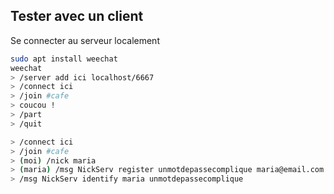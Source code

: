 
## Tester avec un client

Se connecter au serveur localement

```bash
sudo apt install weechat
weechat
> /server add ici localhost/6667
> /connect ici
> /join #cafe
> coucou !
> /part
> /quit
```

```bash
> /connect ici
> /join #cafe
> (moi) /nick maria
> (maria) /msg NickServ register unmotdepassecomplique maria@email.com 
> /msg NickServ identify maria unmotdepassecomplique
```
